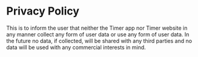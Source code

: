 # Privacy Policy

This is to inform the user that neither the Timer app nor Timer website in any manner collect any form of user data or use any form of user data. In the future no data, if collected, will be shared with any third parties and no data will be used with any commercial interests in mind.
